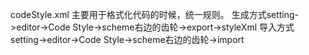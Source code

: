 codeStyle.xml
主要用于格式化代码的时候，统一规则。
生成方式setting->editor->Code Style->scheme右边的齿轮->export->styleXml
导入方式setting->editor->Code Style->scheme右边的齿轮->import